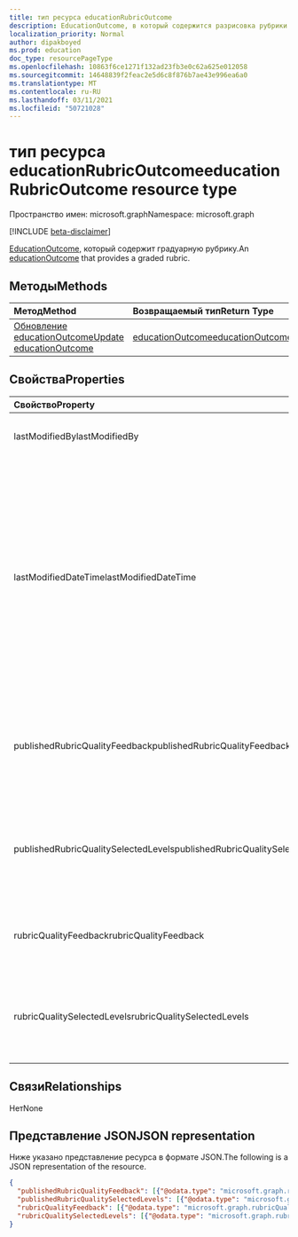 ```yaml
---
title: тип ресурса educationRubricOutcome
description: EducationOutcome, в который содержится разрисовка рубрики
localization_priority: Normal
author: dipakboyed
ms.prod: education
doc_type: resourcePageType
ms.openlocfilehash: 10863f6ce1271f132ad23fb3e0c62a625e012058
ms.sourcegitcommit: 14648839f2feac2e5d6c8f876b7ae43e996ea6a0
ms.translationtype: MT
ms.contentlocale: ru-RU
ms.lasthandoff: 03/11/2021
ms.locfileid: "50721028"
---
```

# <a name="educationrubricoutcome-resource-type"></a><span data-ttu-id="8092a-103">тип ресурса educationRubricOutcome</span><span class="sxs-lookup"><span data-stu-id="8092a-103">educationRubricOutcome resource type</span></span>

<span data-ttu-id="8092a-104">Пространство имен: microsoft.graph</span><span class="sxs-lookup"><span data-stu-id="8092a-104">Namespace: microsoft.graph</span></span>

[!INCLUDE [beta-disclaimer](../../includes/beta-disclaimer.md)]

<span data-ttu-id="8092a-105">[EducationOutcome,](educationoutcome.md) который содержит градуарную рубрику.</span><span class="sxs-lookup"><span data-stu-id="8092a-105">An [educationOutcome](educationoutcome.md) that provides a graded rubric.</span></span>

## <a name="methods"></a><span data-ttu-id="8092a-106">Методы</span><span class="sxs-lookup"><span data-stu-id="8092a-106">Methods</span></span>

| <span data-ttu-id="8092a-107">Метод</span><span class="sxs-lookup"><span data-stu-id="8092a-107">Method</span></span>       | <span data-ttu-id="8092a-108">Возвращаемый тип</span><span class="sxs-lookup"><span data-stu-id="8092a-108">Return Type</span></span> | <span data-ttu-id="8092a-109">Описание</span><span class="sxs-lookup"><span data-stu-id="8092a-109">Description</span></span> |
|:-------------|:------------|:------------|
| [<span data-ttu-id="8092a-110">Обновление educationOutcome</span><span class="sxs-lookup"><span data-stu-id="8092a-110">Update educationOutcome</span></span>](../api/educationoutcome-update.md) | [<span data-ttu-id="8092a-111">educationOutcome</span><span class="sxs-lookup"><span data-stu-id="8092a-111">educationOutcome</span></span>](educationoutcome.md) | <span data-ttu-id="8092a-112">Обновление объекта educationOutcome.</span><span class="sxs-lookup"><span data-stu-id="8092a-112">Update educationOutcome object.</span></span> |

## <a name="properties"></a><span data-ttu-id="8092a-113">Свойства</span><span class="sxs-lookup"><span data-stu-id="8092a-113">Properties</span></span>

| <span data-ttu-id="8092a-114">Свойство</span><span class="sxs-lookup"><span data-stu-id="8092a-114">Property</span></span>     | <span data-ttu-id="8092a-115">Тип</span><span class="sxs-lookup"><span data-stu-id="8092a-115">Type</span></span>        | <span data-ttu-id="8092a-116">Описание</span><span class="sxs-lookup"><span data-stu-id="8092a-116">Description</span></span> |
|:-------------|:------------|:------------|
|<span data-ttu-id="8092a-117">lastModifiedBy</span><span class="sxs-lookup"><span data-stu-id="8092a-117">lastModifiedBy</span></span>|[<span data-ttu-id="8092a-118">identitySet</span><span class="sxs-lookup"><span data-stu-id="8092a-118">identitySet</span></span>](identityset.md)|<span data-ttu-id="8092a-119">Последний пользователь, который изменит ресурс.</span><span class="sxs-lookup"><span data-stu-id="8092a-119">The last user to modify the resource.</span></span>|
|<span data-ttu-id="8092a-120">lastModifiedDateTime</span><span class="sxs-lookup"><span data-stu-id="8092a-120">lastModifiedDateTime</span></span>|<span data-ttu-id="8092a-121">DateTimeOffset</span><span class="sxs-lookup"><span data-stu-id="8092a-121">DateTimeOffset</span></span>|<span data-ttu-id="8092a-122">Время последнего изменения ресурса.</span><span class="sxs-lookup"><span data-stu-id="8092a-122">Moment in time when the resource was last modified.</span></span>  <span data-ttu-id="8092a-123">Тип Timestamp представляет сведения о времени и дате с использованием формата ISO 8601 (всегда применяется формат UTC).</span><span class="sxs-lookup"><span data-stu-id="8092a-123">The Timestamp type represents date and time information using ISO 8601 format and is always in UTC time.</span></span> <span data-ttu-id="8092a-124">Например, значение полуночи 1 января 2014 г. в формате UTC: `2014-01-01T00:00:00Z`.</span><span class="sxs-lookup"><span data-stu-id="8092a-124">For example, midnight UTC on Jan 1, 2014 is `2014-01-01T00:00:00Z`</span></span>|
|<span data-ttu-id="8092a-125">publishedRubricQualityFeedback</span><span class="sxs-lookup"><span data-stu-id="8092a-125">publishedRubricQualityFeedback</span></span>|<span data-ttu-id="8092a-126">[rubricQualityFeedbackModel](rubricqualityfeedbackmodel.md) collection</span><span class="sxs-lookup"><span data-stu-id="8092a-126">[rubricQualityFeedbackModel](rubricqualityfeedbackmodel.md) collection</span></span>|<span data-ttu-id="8092a-127">Копия свойства rubricQualityFeedback, которое будет сделано после выпуска класса для учащегося.</span><span class="sxs-lookup"><span data-stu-id="8092a-127">A copy of the rubricQualityFeedback property that is made when the grade is released to the student.</span></span>|
|<span data-ttu-id="8092a-128">publishedRubricQualitySelectedLevels</span><span class="sxs-lookup"><span data-stu-id="8092a-128">publishedRubricQualitySelectedLevels</span></span>|<span data-ttu-id="8092a-129">[rubricQualitySelectedColumnModel](rubricqualityselectedcolumnmodel.md) collection</span><span class="sxs-lookup"><span data-stu-id="8092a-129">[rubricQualitySelectedColumnModel](rubricqualityselectedcolumnmodel.md) collection</span></span>|<span data-ttu-id="8092a-130">Копия свойства rubricQualitySelectedLevels, выполненного при отсвойке класса учащемуся.</span><span class="sxs-lookup"><span data-stu-id="8092a-130">A copy of the rubricQualitySelectedLevels property that is made when the grade is released to the student.</span></span>|
|<span data-ttu-id="8092a-131">rubricQualityFeedback</span><span class="sxs-lookup"><span data-stu-id="8092a-131">rubricQualityFeedback</span></span>|<span data-ttu-id="8092a-132">[rubricQualityFeedbackModel](rubricqualityfeedbackmodel.md) collection</span><span class="sxs-lookup"><span data-stu-id="8092a-132">[rubricQualityFeedbackModel](rubricqualityfeedbackmodel.md) collection</span></span>|<span data-ttu-id="8092a-133">Коллекция конкретных отзывов для каждого качества этой рубрики.</span><span class="sxs-lookup"><span data-stu-id="8092a-133">A collection of specific feedback for each quality of this rubric.</span></span>|
|<span data-ttu-id="8092a-134">rubricQualitySelectedLevels</span><span class="sxs-lookup"><span data-stu-id="8092a-134">rubricQualitySelectedLevels</span></span>|<span data-ttu-id="8092a-135">[rubricQualitySelectedColumnModel](rubricqualityselectedcolumnmodel.md) collection</span><span class="sxs-lookup"><span data-stu-id="8092a-135">[rubricQualitySelectedColumnModel](rubricqualityselectedcolumnmodel.md) collection</span></span>|<span data-ttu-id="8092a-136">Уровень, выбранный преподавателем для каждого качества при классификации этого назначения.</span><span class="sxs-lookup"><span data-stu-id="8092a-136">The level that the teacher has selected for each quality while grading this assignment.</span></span>|

## <a name="relationships"></a><span data-ttu-id="8092a-137">Связи</span><span class="sxs-lookup"><span data-stu-id="8092a-137">Relationships</span></span>

<span data-ttu-id="8092a-138">Нет</span><span class="sxs-lookup"><span data-stu-id="8092a-138">None</span></span>

## <a name="json-representation"></a><span data-ttu-id="8092a-139">Представление JSON</span><span class="sxs-lookup"><span data-stu-id="8092a-139">JSON representation</span></span>

<span data-ttu-id="8092a-140">Ниже указано представление ресурса в формате JSON.</span><span class="sxs-lookup"><span data-stu-id="8092a-140">The following is a JSON representation of the resource.</span></span>

<!-- {
  "blockType": "resource",
  "optionalProperties": [

  ],
  "@odata.type": "microsoft.graph.educationRubricOutcome",
  "keyProperty": "id"
}-->

```json
{
  "publishedRubricQualityFeedback": [{"@odata.type": "microsoft.graph.rubricQualityFeedbackModel"}],
  "publishedRubricQualitySelectedLevels": [{"@odata.type": "microsoft.graph.rubricQualitySelectedColumnModel"}],
  "rubricQualityFeedback": [{"@odata.type": "microsoft.graph.rubricQualityFeedbackModel"}],
  "rubricQualitySelectedLevels": [{"@odata.type": "microsoft.graph.rubricQualitySelectedColumnModel"}]
}
```

<!-- uuid: 16cd6b66-4b1a-43a1-adaf-3a886856ed98
2019-02-04 14:57:30 UTC -->
<!-- {
  "type": "#page.annotation",
  "description": "educationRubricOutcome resource",
  "keywords": "",
  "section": "documentation",
  "tocPath": ""
}-->

